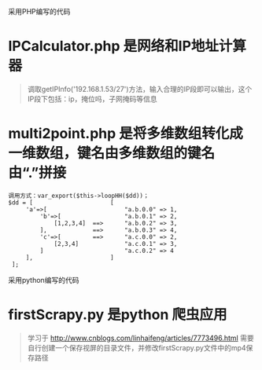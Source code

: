 采用PHP编写的代码


# IPCalculator.php 是网络和IP地址计算器
> 调取getIPInfo('192.168.1.53/27')方法，输入合理的IP段即可以输出，这个IP段下包括：ip，掩位吗，子网掩码等信息

# multi2point.php 是将多维数组转化成一维数组，键名由多维数组的键名由“.”拼接

```
调用方式：var_export($this->loopHH($dd))；
$dd = [                      [
     'a'=>[                      "a.b.0.0" => 1,
         'b'=>[                  "a.b.0.1" => 2,
             [1,2,3,4]  ==>      "a.b.0.2" => 3,
         ],             ==>      "a.b.0.3" => 4,
         'c'=>[         ==>      "a.c.0.0" => 2,
             [2,3,4]             "a.c.0.1" => 3,
         ]                       "a.c.0.2" => 4
     ],                      ]
 ];
```

采用python编写的代码

# firstScrapy.py 是python 爬虫应用
> 学习于 http://www.cnblogs.com/linhaifeng/articles/7773496.html 
> 需要自行创建一个保存视屏的目录文件，并修改firstScrapy.py文件中的mp4保存路径
